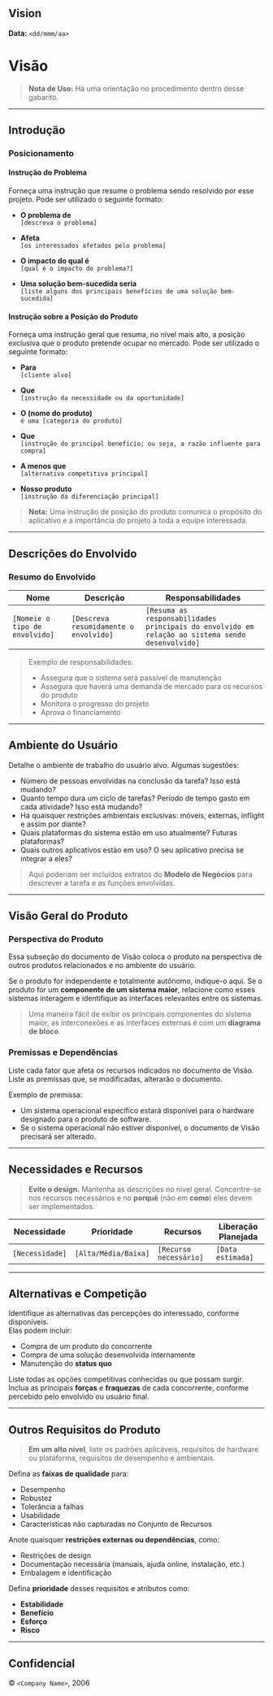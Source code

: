 # <Project Name>

## Vision

**Data:** `<dd/mmm/aa>`

## <Nome do Projeto>

# Visão

> **Nota de Uso:** Há uma orientação no procedimento dentro desse gabarito.

---

## Introdução

### Posicionamento

#### Instrução do Problema

Forneça uma instrução que resume o problema sendo resolvido por esse projeto. Pode ser utilizado o seguinte formato:

- **O problema de**  
  `[descreva o problema]`

- **Afeta**  
  `[os interessados afetados pelo problema]`

- **O impacto do qual é**  
  `[qual é o impacto do problema?]`

- **Uma solução bem-sucedida seria**  
  `[liste alguns dos principais benefícios de uma solução bem-sucedida]`

#### Instrução sobre a Posição do Produto

Forneça uma instrução geral que resuma, no nível mais alto, a posição exclusiva que o produto pretende ocupar no mercado. Pode ser utilizado o seguinte formato:

- **Para**  
  `[cliente alvo]`

- **Que**  
  `[instrução da necessidade ou da oportunidade]`

- **O (nome do produto)**  
  `é uma [categoria do produto]`

- **Que**  
  `[instrução do principal benefício; ou seja, a razão influente para compra]`

- **A menos que**  
  `[alternativa competitiva principal]`

- **Nosso produto**  
  `[instrução da diferenciação principal]`

> **Nota:** Uma instrução de posição do produto comunica o propósito do aplicativo e a importância do projeto à toda a equipe interessada.

---

## Descrições do Envolvido

### Resumo do Envolvido

| Nome  | Descrição | Responsabilidades |
|-------|-----------|------------------|
| `[Nomeie o tipo de envolvido]` | `[Descreva resumidamente o envolvido]` | `[Resuma as responsabilidades principais do envolvido em relação ao sistema sendo desenvolvido]` |

> Exemplo de responsabilidades:  
> - Assegura que o sistema será passível de manutenção  
> - Assegura que haverá uma demanda de mercado para os recursos do produto  
> - Monitora o progresso do projeto  
> - Aprova o financiamento  

---

## Ambiente do Usuário

Detalhe o ambiente de trabalho do usuário alvo. Algumas sugestões:

- Número de pessoas envolvidas na conclusão da tarefa? Isso está mudando?
- Quanto tempo dura um ciclo de tarefas? Período de tempo gasto em cada atividade? Isso está mudando?
- Há quaisquer restrições ambientais exclusivas: móveis, externas, inflight e assim por diante?
- Quais plataformas do sistema estão em uso atualmente? Futuras plataformas?
- Quais outros aplicativos estão em uso? O seu aplicativo precisa se integrar a eles?

> Aqui poderiam ser incluídos extratos do **Modelo de Negócios** para descrever a tarefa e as funções envolvidas.

---

## Visão Geral do Produto

### Perspectiva do Produto

Essa subseção do documento de Visão coloca o produto na perspectiva de outros produtos relacionados e no ambiente do usuário.

Se o produto for independente e totalmente autônomo, indique-o aqui. Se o produto for um **componente de um sistema maior**, relacione como esses sistemas interagem e identifique as interfaces relevantes entre os sistemas.

> Uma maneira fácil de exibir os principais componentes do sistema maior, as interconexões e as interfaces externas é com um **diagrama de bloco**.

### Premissas e Dependências

Liste cada fator que afeta os recursos indicados no documento de Visão. Liste as premissas que, se modificadas, alterarão o documento.

Exemplo de premissa:  
- Um sistema operacional específico estará disponível para o hardware designado para o produto de software.  
- Se o sistema operacional não estiver disponível, o documento de Visão precisará ser alterado.

---

## Necessidades e Recursos

> **Evite o design.** Mantenha as descrições no nível geral. Concentre-se nos recursos necessários e no **porquê** (não em **como**) eles devem ser implementados.

| Necessidade | Prioridade | Recursos | Liberação Planejada |
|------------|-----------|---------|-------------------|
| `[Necessidade]` | `[Alta/Média/Baixa]` | `[Recurso necessário]` | `[Data estimada]` |

---

## Alternativas e Competição

Identifique as alternativas das percepções do interessado, conforme disponíveis.  
Elas podem incluir:

- Compra de um produto do concorrente
- Compra de uma solução desenvolvida internamente
- Manutenção do **status quo**

Liste todas as opções competitivas conhecidas ou que possam surgir.  
Inclua as principais **forças** e **fraquezas** de cada concorrente, conforme percebido pelo envolvido ou usuário final.

---

## Outros Requisitos do Produto

> **Em um alto nível**, liste os padrões aplicáveis, requisitos de hardware ou plataforma, requisitos de desempenho e ambientais.

Defina as **faixas de qualidade** para:

- Desempenho
- Robustez
- Tolerância a falhas
- Usabilidade
- Características não capturadas no Conjunto de Recursos

Anote quaisquer **restrições externas ou dependências**, como:

- Restrições de design
- Documentação necessária (manuais, ajuda online, instalação, etc.)
- Embalagem e identificação

Defina **prioridade** desses requisitos e atributos como:

- **Estabilidade**
- **Benefício**
- **Esforço**
- **Risco**

---

## Confidencial

© `<Company Name>`, 2006
